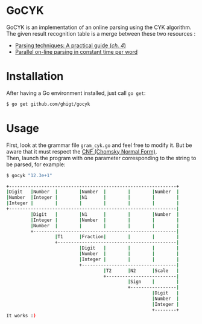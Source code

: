 GoCYK
=====

GoCYK is an implementation of an online parsing using the CYK algorithm.
The given result recognition table is a merge between these two resources : 
* [Parsing techniques: A practical guide (*ch. 4*)](http://port70.net/~nsz/articles/book/grune_jacobs_parsing_techniques_2008.pdf)
* [Parallel on-line parsing in constant time per word](http://doc.utwente.nl/18047/1/Sikkel93parallel.pdf)

Installation
=====

After having a Go environment installed, just call `go get`:
```bash
$ go get github.com/ghigt/gocyk
```

Usage
=====

First, look at the grammar file `gram_cyk.go` and feel free to modify it. But be aware that it must respect the [CNF (Chomsky Normal Form)](http://en.wikipedia.org/wiki/Chomsky_normal_form).  
Then, launch the program with one parameter corresponding to the string to be parsed, for example:
```bash
$ gocyk "12.3e+1"

+--------------------------------------------------------------+
|Digit   |Number  |        |Number  |        |        |Number  |
|Number  |Integer |        |N1      |        |        |        |
|Integer |        |        |        |        |        |        |
+--------------------------------------------------------------|
         |Digit   |        |N1      |        |        |Number  |
         |Integer |        |Number  |        |        |        |
         |Number  |        |        |        |        |        |
         +-----------------------------------------------------|
                  |T1      |Fraction|        |        |        |
                  +--------------------------------------------|
                           |Digit   |        |        |        |
                           |Number  |        |        |        |
                           |Integer |        |        |        |
                           +-----------------------------------|
                                    |T2      |N2      |Scale   |
                                    +--------------------------|
                                             |Sign    |        |
                                             +-----------------|
                                                      |Digit   |
                                                      |Number  |
                                                      |Integer |
                                                      +--------+
It works :)
```
